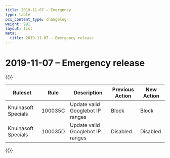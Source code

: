 ```yaml
---
title: 2019-11-07 – Emergency
type: table
pcx_content_type: changelog
weight: 991
layout: list
meta:
  title: 2019-11-07 – Emergency release
---
```


# 2019-11-07 – Emergency release

{{<table-wrap>}}
<table style="width: 100%">
  <thead>
    <tr>
      <th>Ruleset</th>
      <th>Rule</th>
      <th>Description</th>
      <th>Previous Action</th>
      <th>New Action</th>
    </tr>
  </thead>
  <tbody>
    <tr>
      <td>Khulnasoft Specials</td>
      <td>100035C</td>
      <td>Update valid Googlebot IP ranges</td>
      <td>Block</td>
      <td>Block</td>
    </tr>
    <tr>
      <td>Khulnasoft Specials</td>
      <td>100035D</td>
      <td>Update valid Googlebot IP ranges</td>
      <td>Disabled</td>
      <td>Disabled</td>
    </tr>
  </tbody>
</table>
{{</table-wrap>}}
